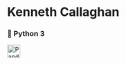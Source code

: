 # Kenneth Callaghan

### 🐍 Python 3

<img align="left" alt="Pandas" width="30px" style="padding-right:10px;" src="https://www.freecodecamp.org/news/content/images/2020/07/pandas-logo.png"/>

